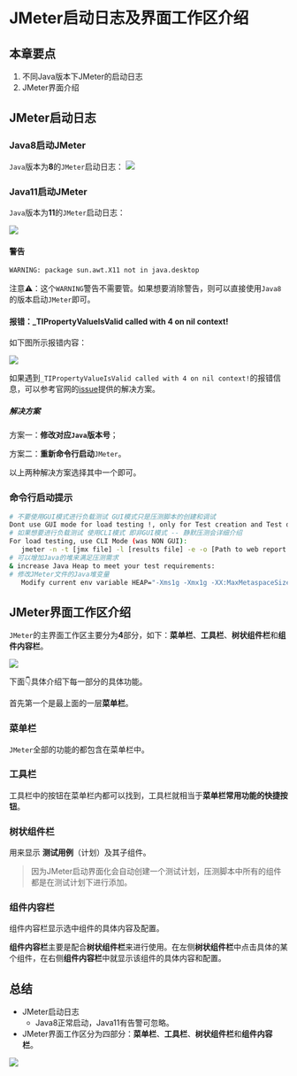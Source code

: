 # JMeter启动日志及界面工作区介绍

## 本章要点

1. 不同Java版本下JMeter的启动日志
1. JMeter界面介绍


## JMeter启动日志
### Java8启动JMeter
`Java`版本为**8**的`JMeter`启动日志：
![](https://cdn.jsdelivr.net/gh/TesterDevSoul/pic/manual/20230116145155.png)

### Java11启动JMeter

`Java`版本为**11**的`JMeter`启动日志：

![](https://cdn.jsdelivr.net/gh/TesterDevSoul/pic/manual/20230116145606.png)


#### 警告
```bash
WARNING: package sun.awt.X11 not in java.desktop
```
注意⚠️：这个`WARNING`警告不需要管。如果想要消除警告，则可以直接使用`Java8`的版本启动`JMeter`即可。


#### 报错：_TIPropertyValueIsValid called with 4 on nil context!
如下图所示报错内容：

![](https://cdn.jsdelivr.net/gh/TesterDevSoul/pic/manual/20230116143106.png)

如果遇到`_TIPropertyValueIsValid called with 4 on nil context!`的报错信息，可以参考官网的[issue](https://github.com/apache/jmeter/issues/5533)提供的解决方案。


##### 解决方案

方案一：**修改对应`Java`版本号**；

方案二：**重新命令行启动**`JMeter`。

以上两种解决方案选择其中一个即可。


### 命令行启动提示
```bash
# 不要使用GUI模式进行负载测试 GUI模式只是压测脚本的创建和调试
Dont use GUI mode for load testing !, only for Test creation and Test debugging.
# 如果想要进行负载测试 使用CLI模式 即非GUI模式 -- 静默压测会详细介绍
For load testing, use CLI Mode (was NON GUI):
   jmeter -n -t [jmx file] -l [results file] -e -o [Path to web report folder]
# 可以增加Java的堆来满足压测需求
& increase Java Heap to meet your test requirements:
# 修改JMeter文件的Java堆变量
   Modify current env variable HEAP="-Xms1g -Xmx1g -XX:MaxMetaspaceSize=256m" in the jmeter batch file
```

## JMeter界面工作区介绍
`JMeter`的主界面工作区主要分为**4**部分，如下：**菜单栏**、**工具栏**、**树状组件栏**和**组件内容栏**。

![](https://cdn.jsdelivr.net/gh/TesterDevSoul/pic/manual/20230116150926.png)

下面👇具体介绍下每一部分的具体功能。

首先第一个是最上面的一层**菜单栏**。
### 菜单栏

`JMeter`全部的功能的都包含在菜单栏中。

### 工具栏

工具栏中的按钮在菜单栏内都可以找到，工具栏就相当于**菜单栏常用功能的快捷按钮**。

### 树状组件栏

用来显示 **测试用例**（计划）及其子组件。

>因为JMeter启动界面化会自动创建一个测试计划，压测脚本中所有的组件都是在测试计划下进行添加。

### 组件内容栏

组件内容栏显示选中组件的具体内容及配置。

**组件内容栏**主要是配合**树状组件栏**来进行使用。在左侧**树状组件栏**中点击具体的某个组件，在右侧**组件内容栏**中就显示该组件的具体内容和配置。



## 总结
- JMeter启动日志
  - Java8正常启动，Java11有告警可忽略。
- JMeter界面工作区分为四部分：**菜单栏**、**工具栏**、**树状组件栏**和**组件内容栏**。

![](https://cdn.jsdelivr.net/gh/TesterDevSoul/pic/manual/20230208140446.png)